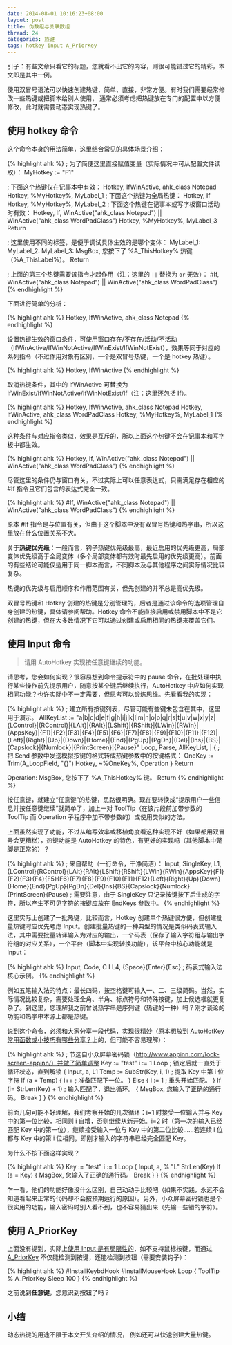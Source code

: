 ```yaml
---
date: 2014-08-01 10:16:23+08:00
layout: post
title: 伪数组与关联数组
thread: 24
categories: 热键
tags: hotkey input A_PriorKey 
---
```


引子：有些文章只看它的标题，您就看不出它的内容，则很可能错过它的精彩，本文即是其中一例。

使用双冒号语法可以快速创建热键，简单、直接，非常方便。有时我们需要经常修改一些热键或把脚本给别人使用， 通常必须考虑把热键放在专门的配置中以方便修改，此时就需要动态实现热键了。

## 使用 hotkey 命令

这个命令本身的用法简单，这里结合常见的具体场景介绍：

{% highlight ahk %}
; 为了简便这里直接赋值变量（实际情况中可从配置文件读取）：
MyHotkey := "F1"

; 下面这个热键仅在记事本中有效：
Hotkey, IfWinActive, ahk_class Notepad
Hotkey, %MyHotkey%, MyLabel_1
; 下面这个热键为全局热键：
Hotkey, If
Hotkey, %MyHotkey%, MyLabel_2
; 下面这个热键在记事本或写字板窗口活动时有效：
Hotkey, If, WinActive("ahk_class Notepad") || WinActive("ahk_class WordPadClass")
Hotkey, %MyHotkey%, MyLabel_3
Return

; 这里使用不同的标签，是便于调试具体生效的是哪个变体：
MyLabel_1:
MyLabel_2:
MyLabel_3:
MsgBox, 您按下了 %A_ThisHotkey% 热键（%A_ThisLabel%）。
Return

; 上面的第三个热键需要该指令才起作用（注：这里的 `||` 替换为 `or` 无效）：
#If, WinActive("ahk_class Notepad") || WinActive("ahk_class WordPadClass")
{% endhighlight %}

下面进行简单的分析：

{% highlight ahk %}
Hotkey, IfWinActive, ahk_class Notepad
{% endhighlight %}

设置热键生效的窗口条件，可使用窗口存在/不存在/活动/不活动（IfWinActive/IfWinNotActive/IfWinExist/IfWinNotExist），效果等同于对应的系列指令（不过作用对象有区别，一个是双冒号热键，一个是 hotkey 热键）。

{% highlight ahk %}
Hotkey, IfWinActive
{% endhighlight %}

取消热键条件，其中的 IfWinActive 可替换为 IfWinExist/IfWinNotActive/IfWinNotExist/If（注：这里还包括 If）。

{% highlight ahk %}
Hotkey, IfWinActive, ahk_class Notepad
Hotkey, IfWinActive, ahk_class WordPadClass
Hotkey, %MyHotkey%, MyLabel_1
{% endhighlight %}

这种条件与对应指令类似，效果是互斥的，所以上面这个热键不会在记事本和写字板中都生效。

{% highlight ahk %}
Hotkey, If, WinActive("ahk_class Notepad") || WinActive("ahk_class WordPadClass")
{% endhighlight %}

尽管这里的条件仍与窗口有关，不过实际上可以任意表达式，只需满足存在相应的 #If 指令且它们包含的表达式完全一致。

{% highlight ahk %}
#If, WinActive("ahk_class Notepad") || WinActive("ahk_class WordPadClass")
{% endhighlight %}

原本 #If 指令是与位置有关，但由于这个脚本中没有双冒号热键和热字串，所以这里放在什么位置关系不大。

关于**热键优先级**：一般而言，钩子热键优先级最高，最近启用的优先级更高，局部变体优先级高于全局变体（多个局部变体都有效时最先启用的优先级更高）。前面的有些结论可能仅适用于同一脚本而言，不同脚本及与其他程序之间实际情况比较复杂。

热键的优先级与启用顺序和作用范围有关，但先创建的并不总是高优先级。

双冒号热键和 Hotkey 创建的热键是分别管理的，后者是通过该命令的选项管理自身创建的热键，具体请参阅帮助。Hotkey 命令不能直接启用或禁用脚本中不是它创建的热键，但在大多数情况下它可以通过创建或启用相同的热键来覆盖它们。

## 使用 Input 命令

> 请用 AutoHotkey 实现按任意键继续的功能。

请思考，您会如何实现？很容易想到命令提示符中的 pause 命令，在批处理中执行某些操作前先提示用户，随意按某个键后继续执行，AutoHotkey 中应如何实现相同功能？也许实际中不一定需要，但思考可以锻炼思维。先看看我的实现：

{% highlight ahk %}
; 建立所有按键列表，尽管可能有些键未包含在其中，这里用于演示。
AllKeyList := "a|b|c|d|e|f|g|h|i|j|k|l|m|n|o|p|q|r|s|t|u|v|w|x|y|z|{LControl}|{RControl}|{LAlt}|{RAlt}|{LShift}|{RShift}|{LWin}|{RWin}|{AppsKey}|{F1}|{F2}|{F3}|{F4}|{F5}|{F6}|{F7}|{F8}|{F9}|{F10}|{F11}|{F12}|{Left}|{Right}|{Up}|{Down}|{Home}|{End}|{PgUp}|{PgDn}|{Del}|{Ins}|{BS}|{Capslock}|{Numlock}|{PrintScreen}|{Pause}"
Loop, Parse, AllKeyList, |
{
    ; 把 Send 参数中发送模拟按键的格式转成热键参数中的按键格式：
    OneKey :=  Trim(A_LoopField, "{}")
    Hotkey, ~%OneKey%, Operation
}
Return

Operation:
MsgBox, 您按下了 %A_ThisHotkey% 键。
Return
{% endhighlight %}

按任意键，就建立“任意键”的热键，思路很明确。现在要转换成“提示用户一些信息并按任意键继续”就简单了，加上一对 ToolTip（在该片段前加带参数的 ToolTip 而 Operation 子程序中加不带参数的）或使用类似的方法。

上面虽然实现了功能，不过从编写效率或移植角度看这种实现不好（如果都用双冒号会更糟糕），热键功能是 AutoHotkey 的特色，有更好的实现吗（其他脚本中蹩脚是正常的）？

{% highlight ahk %}
; 来自帮助（一行命令，干净简洁）：
Input, SingleKey, L1, {LControl}{RControl}{LAlt}{RAlt}{LShift}{RShift}{LWin}{RWin}{AppsKey}{F1}{F2}{F3}{F4}{F5}{F6}{F7}{F8}{F9}{F10}{F11}{F12}{Left}{Right}{Up}{Down}{Home}{End}{PgUp}{PgDn}{Del}{Ins}{BS}{Capslock}{Numlock}{PrintScreen}{Pause}
; 需要注意，由于 SingleKey 只记录按键按下后生成的字符，所以产生不可见字符的按键应放在 EndKeys 参数中。
{% endhighlight %}

这里实际上创建了一批热键，比较而言，Hotkey 创建单个热键很方便，但创建批量热键时应优先考虑 Input。创建批量热键的一种典型的情况是类似码表式输入法，其中需要批量转译输入为对应的输出，一个码表（保存了输入字符组与输出字符组的对应关系），一个平台（脚本中实现转换功能），该平台中核心功能就是 Input：

{% highlight ahk %}
Input, Code, C I L4, {Space}{Enter}{Esc} ; 码表式输入法核心示例。
{% endhighlight %}

例如五笔输入法的特点：最长四码，按空格键可输入一、二、三级简码。当然，实际情况比较复杂，需要处理全角、半角、标点符号和特殊按键，加上候选框就更复杂了。到这里，您理解我之前曾说热字串是序列键（热键的一种）吗？刚才谈论的功能和热字串本源上都是热键。

说到这个命令，必须和大家分享一段代码，实现很精妙（原本想放到 [AutoHotKey 常用函数或小技巧有哪些分享？](http://www.zhihu.com/question/19645501)上的，但可能不容易理解）：

{% highlight ahk %}
; 节选自小众屏幕密码锁（http://www.appinn.com/lock-screen-appinn/）并做了简单调整
Key := "test"
i := 1
Loop ; 锁定后就一直处于循环状态，直到解锁
{
    Input, a, L1
    Temp := SubStr(Key, i, 1) ; 提取 Key 中第 i 位字符
    If (a = Temp)
    {
        i++ ; 准备匹配下一位。
    }
    Else
    {
        i := 1 ; 重头开始匹配。
    }
    If (i= StrLen(Key) + 1)    ; 输入匹配了，退出循环。
    {
        MsgBox, 您输入了正确的通行码。
        Break
    }
}
{% endhighlight %}

前面几句可能不好理解，我们考察开始的几次循环：i=1 时接受一位输入并与 Key 中的第一位比较，相同则 i 自增，否则继续从新开始。i=2 时（第一次的输入已经匹配 Key 中的第一位），继续接受输入一位与 Key 中的第二位比较……若连续 i 位都与 Key 中的第 i 位相同，即刚才输入的字符串已经完全匹配 Key。

为什么不按下面这样实现？

{% highlight ahk %}
Key := "test"
i := 1
Loop
{
    Input, a, % "L" StrLen(Key)
    If (a = Key)
    {
        MsgBox, 您输入了正确的通行码。
        Break
    }
}
{% endhighlight %}

乍一看，他们的功能好像没什么区别，自己动动手比较吧（如果不实践，永远不会知道看起来正常的代码却不会按预期运行的原因）。另外，小众屏幕密码锁也是个很实用的功能，输入密码时别人看不到，也不容易猜出来（先输一些错的字符）。

## 使用 A_PriorKey

上面没有提到，实际上[使用 Input 是有局限性的](http://ahk8.com/thread-2133.html)，如不支持鼠标按键，而通过 [A_PriorKey](http://ahkcn.github.io/docs/Variables.htm#PriorKey) 不仅能检测到按键，还能检测到按钮（需要安装钩子）：

{% highlight ahk %}
#InstallKeybdHook
#InstallMouseHook
Loop {
    ToolTip % A_PriorKey
    Sleep 100
} 
{% endhighlight %}

之前说到**任意键**，您意识到按钮了吗？

## 小结

动态热键的用途不限于本文开头介绍的情况， 例如还可以快速创建大量热键。
